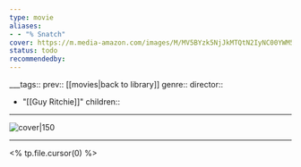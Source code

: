 ```yaml
---
type: movie
aliases:
- - "% Snatch"
cover: https://m.media-amazon.com/images/M/MV5BYzk5NjJkMTQtN2IyNC00YWM5LTlhZmMtNGI3MWNhMTU1YTc4XkEyXkFqcGc@._V1_SX300.jpg
status: todo
recommendedby:
---
```

___tags:: prev:: [[movies|back to library]]
genre::
director:: 
  - "[[Guy Ritchie]]"
children::
___
![cover|150](https://m.media-amazon.com/images/M/MV5BYzk5NjJkMTQtN2IyNC00YWM5LTlhZmMtNGI3MWNhMTU1YTc4XkEyXkFqcGc@._V1_SX300.jpg)
___
<% tp.file.cursor(0) %>
